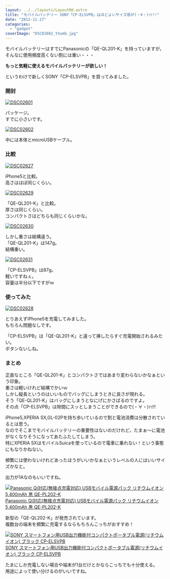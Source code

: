 ```yaml
---
layout: ../../layouts/LayoutMd.astro
title: "モバイルバッテリー SONY「CP-ELSVPB」はほどよいサイズ感が(・∀・)ｲｲ!!"
date: "2012-11-27"
categories: 
  - "gadget"
coverImage: "DSC02602_thumb.jpg"
---
```


モバイルバッテリーはすでにPanasonicの「QE-QL201-K」を持っていますが，そんなに使用頻度高くない割には重い・・・

**もっと気軽に使えるモバイルバッテリーが欲しい！**

というわけで新しくSONY「CP-ELSVPB」を買ってみました。

### 開封

[![DSC02601](images/DSC02601_thumb.jpg "DSC02601")](//mizuka123.net/wp-content/uploads/2012/11/DSC02601.jpg)

パッケージ。  
すでに小さいです。

[![DSC02602](images/DSC02602_thumb.jpg "DSC02602")](//mizuka123.net/wp-content/uploads/2012/11/DSC02602.jpg)

中には本体とmicroUSBケーブル。

### 比較

[![DSC02627](images/DSC02627_thumb.jpg "DSC02627")](//mizuka123.net/wp-content/uploads/2012/11/DSC02627.jpg)

iPhone5と比較。  
高さはほぼ同じくらい。

[![DSC02629](images/DSC02629_thumb.jpg "DSC02629")](//mizuka123.net/wp-content/uploads/2012/11/DSC02629.jpg)

「QE-QL201-K」と比較。  
厚さは同じくらい。  
コンパクトさはどちらも同じくらいかな。

[![DSC02630](images/DSC02630_thumb.jpg "DSC02630")](//mizuka123.net/wp-content/uploads/2012/11/DSC02630.jpg)

しかし重さは結構違う。  
「QE-QL201-K」は147g。  
結構重い。

[![DSC02631](images/DSC02631_thumb.jpg "DSC02631")](//mizuka123.net/wp-content/uploads/2012/11/DSC02631.jpg)

「CP-ELSVPB」は87g。  
軽いですねぇ。  
容量は半分以下ですがｗ

### 使ってみた

[![DSC02628](images/DSC02628_thumb.jpg "DSC02628")](//mizuka123.net/wp-content/uploads/2012/11/DSC02628.jpg)

とりあえずiPhone5を充電してみました。  
もちろん問題なしです。

「CP-ELSVPB」は「QE-QL201-K」と違って挿したらすぐ充電開始されるみたい。  
ボタンないしね。

### まとめ

正直なところ「QE-QL201-K」とコンパクトさではあまり変わらないかなぁという印象。  
重さは軽いけれど結構でかいｗ  
しかし縦長というのはいいものでバッグにしまうときに良さが現れる。  
そう「QE-QL201-K」はバッグにしまうとなにげにかさばるのですよ。  
その点「CP-ELSVPB」は隙間にスッとしまうことができるので(・∀・)ｲｲ!!

iPhone5,XPERIA SX,GL-02Pを持ち歩いているので割と電池消費は分散されているとは思う。  
なのでそこまでモバイルバッテリーの重要性はないのだけれど，たまぁ～に電池がなくなりそうになってあたふたしてしまう。  
特にXPERIA SXはモバイルSuicaを使っているので電車に乗れない！という事態にもなりかねない。

頻繁には使わないけれどあったほうがいいかなぁというレベルの人にはいいサイズかなと。

出力が1Aなのもいいですね。

[![Panasonic Qi対応(無接点充電対応) USBモバイル電源パック リチウムイオン 5,400mAh 黒 QE-PL202-K](images/31mlT4pSi%2BL._SL160_.jpg)  
Panasonic Qi対応(無接点充電対応) USBモバイル電源パック リチウムイオン 5,400mAh 黒 QE-PL202-K  
](https://www.amazon.co.jp/exec/obidos/ASIN/B007X8IL3A/mizuka123-22/ref=nosim)

新型の「QE-QL202-K」が発売されています。  
複数台の端末を頻繁に充電するならもちろんこっちがおすすめ！

[![SONY スマートフォン用USB出力機能付コンパクトポータブル電源(リチウムイオン) ブラック CP-ELSVPB](images/3140nGElTmL._SL160_.jpg)  
SONY スマートフォン用USB出力機能付コンパクトポータブル電源(リチウムイオン) ブラック CP-ELSVPB  
](https://www.amazon.co.jp/exec/obidos/ASIN/B005WF60P2/mizuka123-22/ref=nosim)

たまにしか充電しない場合や端末が1台だけとかならこっちでも十分使える。  
用途によって使い分けるのがいいですね。
